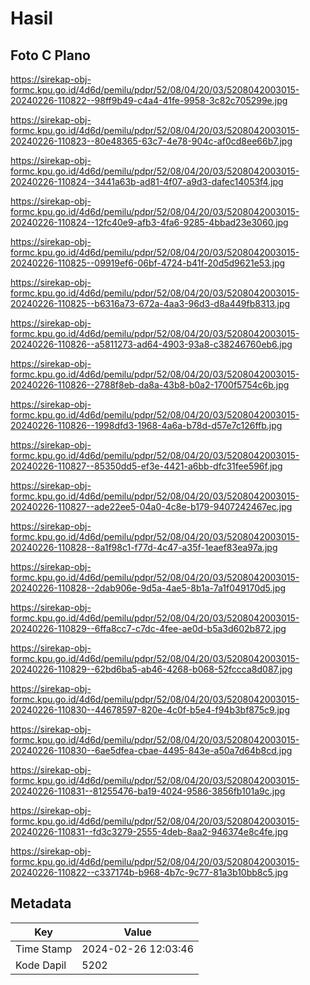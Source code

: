 # Hasil

## Foto C Plano

https://sirekap-obj-formc.kpu.go.id/4d6d/pemilu/pdpr/52/08/04/20/03/5208042003015-20240226-110822--98ff9b49-c4a4-41fe-9958-3c82c705299e.jpg

https://sirekap-obj-formc.kpu.go.id/4d6d/pemilu/pdpr/52/08/04/20/03/5208042003015-20240226-110823--80e48365-63c7-4e78-904c-af0cd8ee66b7.jpg

https://sirekap-obj-formc.kpu.go.id/4d6d/pemilu/pdpr/52/08/04/20/03/5208042003015-20240226-110824--3441a63b-ad81-4f07-a9d3-dafec14053f4.jpg

https://sirekap-obj-formc.kpu.go.id/4d6d/pemilu/pdpr/52/08/04/20/03/5208042003015-20240226-110824--12fc40e9-afb3-4fa6-9285-4bbad23e3060.jpg

https://sirekap-obj-formc.kpu.go.id/4d6d/pemilu/pdpr/52/08/04/20/03/5208042003015-20240226-110825--09919ef6-06bf-4724-b41f-20d5d9621e53.jpg

https://sirekap-obj-formc.kpu.go.id/4d6d/pemilu/pdpr/52/08/04/20/03/5208042003015-20240226-110825--b6316a73-672a-4aa3-96d3-d8a449fb8313.jpg

https://sirekap-obj-formc.kpu.go.id/4d6d/pemilu/pdpr/52/08/04/20/03/5208042003015-20240226-110826--a5811273-ad64-4903-93a8-c38246760eb6.jpg

https://sirekap-obj-formc.kpu.go.id/4d6d/pemilu/pdpr/52/08/04/20/03/5208042003015-20240226-110826--2788f8eb-da8a-43b8-b0a2-1700f5754c6b.jpg

https://sirekap-obj-formc.kpu.go.id/4d6d/pemilu/pdpr/52/08/04/20/03/5208042003015-20240226-110826--1998dfd3-1968-4a6a-b78d-d57e7c126ffb.jpg

https://sirekap-obj-formc.kpu.go.id/4d6d/pemilu/pdpr/52/08/04/20/03/5208042003015-20240226-110827--85350dd5-ef3e-4421-a6bb-dfc31fee596f.jpg

https://sirekap-obj-formc.kpu.go.id/4d6d/pemilu/pdpr/52/08/04/20/03/5208042003015-20240226-110827--ade22ee5-04a0-4c8e-b179-9407242467ec.jpg

https://sirekap-obj-formc.kpu.go.id/4d6d/pemilu/pdpr/52/08/04/20/03/5208042003015-20240226-110828--8a1f98c1-f77d-4c47-a35f-1eaef83ea97a.jpg

https://sirekap-obj-formc.kpu.go.id/4d6d/pemilu/pdpr/52/08/04/20/03/5208042003015-20240226-110828--2dab906e-9d5a-4ae5-8b1a-7a1f049170d5.jpg

https://sirekap-obj-formc.kpu.go.id/4d6d/pemilu/pdpr/52/08/04/20/03/5208042003015-20240226-110829--6ffa8cc7-c7dc-4fee-ae0d-b5a3d602b872.jpg

https://sirekap-obj-formc.kpu.go.id/4d6d/pemilu/pdpr/52/08/04/20/03/5208042003015-20240226-110829--62bd6ba5-ab46-4268-b068-52fccca8d087.jpg

https://sirekap-obj-formc.kpu.go.id/4d6d/pemilu/pdpr/52/08/04/20/03/5208042003015-20240226-110830--44678597-820e-4c0f-b5e4-f94b3bf875c9.jpg

https://sirekap-obj-formc.kpu.go.id/4d6d/pemilu/pdpr/52/08/04/20/03/5208042003015-20240226-110830--6ae5dfea-cbae-4495-843e-a50a7d64b8cd.jpg

https://sirekap-obj-formc.kpu.go.id/4d6d/pemilu/pdpr/52/08/04/20/03/5208042003015-20240226-110831--81255476-ba19-4024-9586-3856fb101a9c.jpg

https://sirekap-obj-formc.kpu.go.id/4d6d/pemilu/pdpr/52/08/04/20/03/5208042003015-20240226-110831--fd3c3279-2555-4deb-8aa2-946374e8c4fe.jpg

https://sirekap-obj-formc.kpu.go.id/4d6d/pemilu/pdpr/52/08/04/20/03/5208042003015-20240226-110822--c337174b-b968-4b7c-9c77-81a3b10bb8c5.jpg


## Metadata

| Key        | Value               |
| ---------- | ------------------- |
| Time Stamp | 2024-02-26 12:03:46 |
| Kode Dapil | 5202                |



